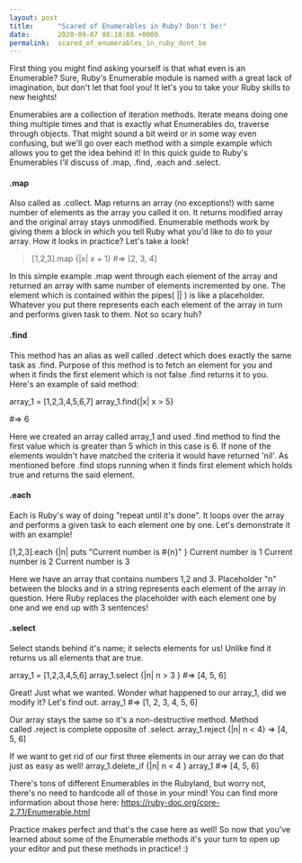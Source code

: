 ```yaml
---
layout: post
title:      "Scared of Enumerables in Ruby? Don't be!"
date:       2020-09-07 08:10:08 +0000
permalink:  scared_of_enumerables_in_ruby_dont_be
---
```




First thing you might find asking yourself is that what even is an Enumerable? Sure, Ruby's Enumerable module is named with a great lack of imagination, but don't let that fool you! It let's you to take your Ruby skills to new heights!



Enumerables are a collection of iteration methods. Iterate means doing one thing multiple times and that is exactly what Enumerables do, traverse through objects. That might sound a bit weird or in some way even confusing, but we'll go over each method with a simple example which allows you to get the idea behind it! In this quick guide to Ruby's Enumerables I'll discuss of .map, .find, .each and .select.

#### .map

Also called as .collect. Map returns an array (no exceptions!) with same number of elements as the array you called it on. It returns modified array and the original array stays unmodified. Enumerable methods work by giving them a block in which you tell Ruby what you'd like to do to your array.
How it looks in practice? Let's take a look!


> [1,2,3].map {|x| x + 1}
> #=> [2, 3, 4]


In this simple example .map went through each element of the array and returned an array with same number of elements incremented by one. The element which is contained within the pipes( || ) is like a placeholder. Whatever you put there represents each each element of the array in turn and performs given task to them.
Not so scary huh?

####  .find

This method has an alias as well called .detect which does exactly the same task as .find. Purpose of this method is to fetch an element for you and when it finds the first element which is not false .find returns it to you. Here's an example of said method:

array_1 = [1,2,3,4,5,6,7]
array_1.find{|x| x > 5}

#=> 6

Here we created an array called array_1 and used .find method to find the first value which is greater than 5 which in this case is 6. If none of the elements wouldn't have matched the criteria it would have returned 'nil'.
As mentioned before .find stops running when it finds first element which holds true and returns the said element.

#### .each

Each is Ruby's way of doing "repeat until it's done". It loops over the array and performs a given task to each element one by one. Let's demonstrate it with an example!

[1,2,3].each {|n| puts "Current number is #{n}" }
Current number is 1
Current number is 2
Current number is 3

Here we have an array that contains numbers 1,2 and 3. Placeholder "n" between the blocks and in a string represents each element of the array in question. Here Ruby replaces the placeholder with each element one by one and we end up with 3 sentences!

#### .select

Select stands behind it's name; it selects elements for us! Unlike find it returns us all elements that are true.

array_1 = [1,2,3,4,5,6]
array_1.select {|n| n > 3 }
#=> [4, 5, 6]

Great! Just what we wanted. Wonder what happened to our array_1, did we modify it? Let's find out.
array_1
#=> [1, 2, 3, 4, 5, 6]

Our array stays the same so it's a non-destructive method. Method called .reject is complete opposite of .select.
array_1.reject {|n| n < 4}
=> [4, 5, 6]

If we want to get rid of our first three elements in our array we can do that just as easy as well!
array_1.delete_if {|n| n < 4 }
array_1
#=> [4, 5, 6]

There's tons of different Enumerables in the Rubyland, but worry not, there's no need to hardcode all of those in your mind! You can find more information about those here: https://ruby-doc.org/core-2.7.1/Enumerable.html


Practice makes perfect and that's the case here as well! So now that you've learned about some of the Enumerable methods it's your turn to open up your editor and put these methods in practice! :)
